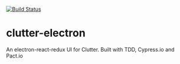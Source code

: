 [![Build Status](https://travis-ci.org/philipbeadle/clutter-electron.svg?branch=master)](https://travis-ci.org/philipbeadle/clutter-electron)
# clutter-electron
An electron-react-redux UI for Clutter.  Built with TDD, Cypress.io and Pact.io
